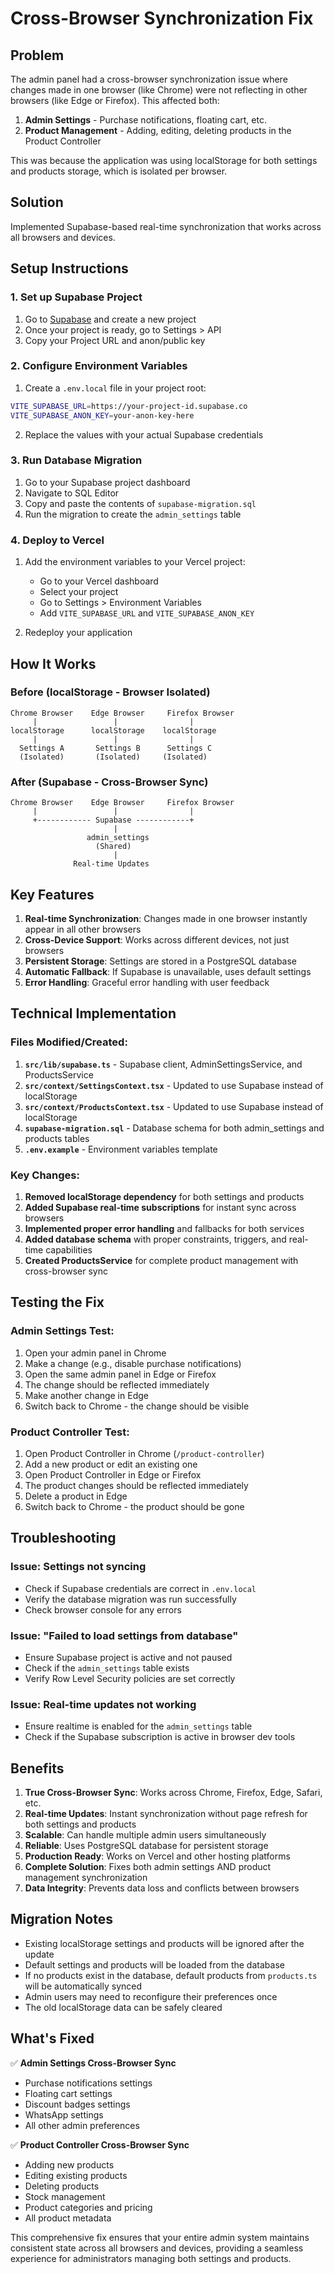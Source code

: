 # Cross-Browser Synchronization Fix

## Problem
The admin panel had a cross-browser synchronization issue where changes made in one browser (like Chrome) were not reflecting in other browsers (like Edge or Firefox). This affected both:

1. **Admin Settings** - Purchase notifications, floating cart, etc.
2. **Product Management** - Adding, editing, deleting products in the Product Controller

This was because the application was using localStorage for both settings and products storage, which is isolated per browser.

## Solution
Implemented Supabase-based real-time synchronization that works across all browsers and devices.

## Setup Instructions

### 1. Set up Supabase Project

1. Go to [Supabase](https://supabase.com) and create a new project
2. Once your project is ready, go to Settings > API
3. Copy your Project URL and anon/public key

### 2. Configure Environment Variables

1. Create a `.env.local` file in your project root:
```bash
VITE_SUPABASE_URL=https://your-project-id.supabase.co
VITE_SUPABASE_ANON_KEY=your-anon-key-here
```

2. Replace the values with your actual Supabase credentials

### 3. Run Database Migration

1. Go to your Supabase project dashboard
2. Navigate to SQL Editor
3. Copy and paste the contents of `supabase-migration.sql`
4. Run the migration to create the `admin_settings` table

### 4. Deploy to Vercel

1. Add the environment variables to your Vercel project:
   - Go to your Vercel dashboard
   - Select your project
   - Go to Settings > Environment Variables
   - Add `VITE_SUPABASE_URL` and `VITE_SUPABASE_ANON_KEY`

2. Redeploy your application

## How It Works

### Before (localStorage - Browser Isolated)
```
Chrome Browser    Edge Browser     Firefox Browser
     |                 |                |
localStorage      localStorage    localStorage
     |                 |                |
  Settings A       Settings B      Settings C
  (Isolated)       (Isolated)     (Isolated)
```

### After (Supabase - Cross-Browser Sync)
```
Chrome Browser    Edge Browser     Firefox Browser
     |                 |                |
     +------------ Supabase ------------+
                       |
                 admin_settings
                   (Shared)
                       |
              Real-time Updates
```

## Key Features

1. **Real-time Synchronization**: Changes made in one browser instantly appear in all other browsers
2. **Cross-Device Support**: Works across different devices, not just browsers
3. **Persistent Storage**: Settings are stored in a PostgreSQL database
4. **Automatic Fallback**: If Supabase is unavailable, uses default settings
5. **Error Handling**: Graceful error handling with user feedback

## Technical Implementation

### Files Modified/Created:

1. **`src/lib/supabase.ts`** - Supabase client, AdminSettingsService, and ProductsService
2. **`src/context/SettingsContext.tsx`** - Updated to use Supabase instead of localStorage
3. **`src/context/ProductsContext.tsx`** - Updated to use Supabase instead of localStorage
4. **`supabase-migration.sql`** - Database schema for both admin_settings and products tables
5. **`.env.example`** - Environment variables template

### Key Changes:

1. **Removed localStorage dependency** for both settings and products
2. **Added Supabase real-time subscriptions** for instant sync across browsers
3. **Implemented proper error handling** and fallbacks for both services
4. **Added database schema** with proper constraints, triggers, and real-time capabilities
5. **Created ProductsService** for complete product management with cross-browser sync

## Testing the Fix

### Admin Settings Test:
1. Open your admin panel in Chrome
2. Make a change (e.g., disable purchase notifications)
3. Open the same admin panel in Edge or Firefox
4. The change should be reflected immediately
5. Make another change in Edge
6. Switch back to Chrome - the change should be visible

### Product Controller Test:
1. Open Product Controller in Chrome (`/product-controller`)
2. Add a new product or edit an existing one
3. Open Product Controller in Edge or Firefox
4. The product changes should be reflected immediately
5. Delete a product in Edge
6. Switch back to Chrome - the product should be gone

## Troubleshooting

### Issue: Settings not syncing
- Check if Supabase credentials are correct in `.env.local`
- Verify the database migration was run successfully
- Check browser console for any errors

### Issue: "Failed to load settings from database"
- Ensure Supabase project is active and not paused
- Check if the `admin_settings` table exists
- Verify Row Level Security policies are set correctly

### Issue: Real-time updates not working
- Ensure realtime is enabled for the `admin_settings` table
- Check if the Supabase subscription is active in browser dev tools

## Benefits

1. **True Cross-Browser Sync**: Works across Chrome, Firefox, Edge, Safari, etc.
2. **Real-time Updates**: Instant synchronization without page refresh for both settings and products
3. **Scalable**: Can handle multiple admin users simultaneously
4. **Reliable**: Uses PostgreSQL database for persistent storage
5. **Production Ready**: Works on Vercel and other hosting platforms
6. **Complete Solution**: Fixes both admin settings AND product management synchronization
7. **Data Integrity**: Prevents data loss and conflicts between browsers

## Migration Notes

- Existing localStorage settings and products will be ignored after the update
- Default settings and products will be loaded from the database
- If no products exist in the database, default products from `products.ts` will be automatically synced
- Admin users may need to reconfigure their preferences once
- The old localStorage data can be safely cleared

## What's Fixed

✅ **Admin Settings Cross-Browser Sync**
- Purchase notifications settings
- Floating cart settings  
- Discount badges settings
- WhatsApp settings
- All other admin preferences

✅ **Product Controller Cross-Browser Sync**
- Adding new products
- Editing existing products
- Deleting products
- Stock management
- Product categories and pricing
- All product metadata

This comprehensive fix ensures that your entire admin system maintains consistent state across all browsers and devices, providing a seamless experience for administrators managing both settings and products.
